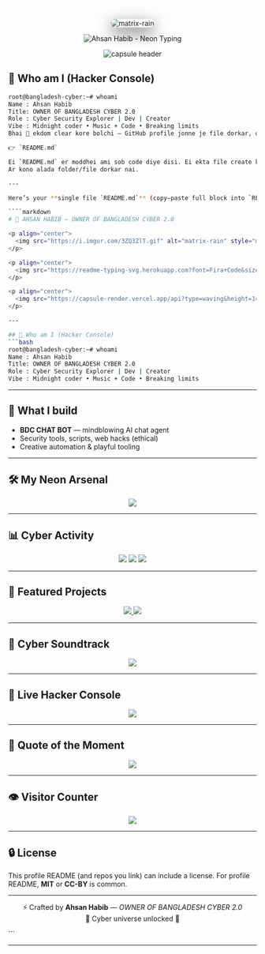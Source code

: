 <!-- ======================================================
   ⚡ ULTIMATE ULTRA-MIND-BLOWING GITHUB PROFILE README
   Author: Ahsan Habib — OWNER OF BANGLADESH CYBER 2.0
   ====================================================== -->

<!-- =========================
     MATRIX BACKGROUND (GIF)
   ========================= -->
<p align="center">
  <img src="https://i.imgur.com/3ZQ3ZlT.gif" alt="matrix-rain" style="max-width:100%;height:auto;border-radius:12px;box-shadow:0 10px 30px rgba(0,0,0,0.6)" />
</p>

<!-- =========================
     GLITCH / TYPING NEON BANNER
   ========================= -->
<p align="center">
  <img src="https://readme-typing-svg.herokuapp.com?font=Fira+Code&size=54&duration=4500&pause=500&color=00ff99&background=000000&center=true&vCenter=true&multiline=true&width=1200&height=180&lines=⚡+AHSAN+HABIB+⚡;👑+OWNER+OF+BANGLADESH+CYBER+2.0+👑;🚀+ENTER+THE+CYBER+DIMENSION+🚀" alt="Ahsan Habib - Neon Typing" />
</p>

<!-- =========================
     NEON CAPSULE HEADER
   ========================= -->
<p align="center">
  <img src="https://capsule-render.vercel.app/api?type=waving&height=140&section=header&text=WELCOME+TO+MY+CYBER+UNIVERSE&fontColor=00ff99&fontSize=40&animation=twinkling&color=0:000000,50:00ff99,100:000000" alt="capsule header" />
</p>


## 👋 Who am I (Hacker Console)
```bash
root@bangladesh-cyber:~# whoami
Name : Ahsan Habib
Title: OWNER OF BANGLADESH CYBER 2.0
Role : Cyber Security Explorer | Dev | Creator
Vibe : Midnight coder • Music + Code • Breaking limits
Bhai 🙂 ekdom clear kore bolchi — GitHub profile jonne je file dorkar, oita ekta **matro file**:

👉 `README.md`

Ei `README.md` er moddhei ami sob code diye disi. Ei ekta file create kore paste korlei kaj shesh.
Ar kono alada folder/file dorkar nai.

---

Here’s your **single file `README.md`** (copy–paste full block into `README.md`):

````markdown
# 🚀 AHSAN HABIB — OWNER OF BANGLADESH CYBER 2.0

<p align="center">
  <img src="https://i.imgur.com/3ZQ3ZlT.gif" alt="matrix-rain" style="max-width:100%;height:auto;border-radius:12px;box-shadow:0 10px 30px rgba(0,0,0,0.6)" />
</p>

<p align="center">
  <img src="https://readme-typing-svg.herokuapp.com?font=Fira+Code&size=54&duration=4500&pause=500&color=00ff99&background=000000&center=true&vCenter=true&multiline=true&width=1200&height=180&lines=⚡+AHSAN+HABIB+⚡;👑+OWNER+OF+BANGLADESH+CYBER+2.0+👑;🚀+ENTER+THE+CYBER+DIMENSION+🚀" alt="Typing Banner" />
</p>

<p align="center">
  <img src="https://capsule-render.vercel.app/api?type=waving&height=140&section=header&text=WELCOME+TO+MY+CYBER+UNIVERSE&fontColor=00ff99&fontSize=40&animation=twinkling&color=0:000000,50:00ff99,100:000000" />
</p>

---

## 👋 Who am I (Hacker Console)
```bash
root@bangladesh-cyber:~# whoami
Name : Ahsan Habib
Title: OWNER OF BANGLADESH CYBER 2.0
Role : Cyber Security Explorer | Dev | Creator
Vibe : Midnight coder • Music + Code • Breaking limits
````

---

## 🔭 What I build

* **BDC CHAT BOT** — mindblowing AI chat agent
* Security tools, scripts, web hacks (ethical)
* Creative automation & playful tooling

---

## 🛠️ My Neon Arsenal

<p align="center">
  <img src="https://skillicons.dev/icons?i=python,js,linux,bash,git,docker,html,css,kali,php,mysql&theme=dark" />
</p>

---

## 📊 Cyber Activity

<p align="center">
  <img src="https://github-readme-stats.vercel.app/api?username=ahsan-habib&show_icons=true&theme=tokyonight&count_private=true&hide_border=true" />
  <img src="https://github-readme-streak-stats.herokuapp.com/?user=ahsan-habib&theme=tokyonight&hide_border=true" />
  <img src="https://github-readme-activity-graph.vercel.app/graph?username=ahsan-habib&bg_color=0d0f12&color=00ff99&line=00ffaa&point=ffffff&area=true&hide_border=true" />
</p>

---

## 🎨 Featured Projects

<p align="center">
  <a href="https://github.com/ahsan-habib/BDC-CHAT-BOT">
    <img src="https://github-readme-stats.vercel.app/api/pin/?username=ahsan-habib&repo=BDC-CHAT-BOT&theme=tokyonight" />
  </a>
  <a href="https://github.com/ahsan-habib/MindBlowingProject">
    <img src="https://github-readme-stats.vercel.app/api/pin/?username=ahsan-habib&repo=MindBlowingProject&theme=tokyonight" />
  </a>
</p>

---

## 🎵 Cyber Soundtrack

<p align="center">
  <img src="https://spotify-github-profile.vercel.app/api/view?uid=YOUR_SPOTIFY_ID&cover_image=true&theme=novatorem&bar_color=00ff99&bar_color_cover=true" />
</p>

---

## 🧪 Live Hacker Console

<p align="center">
  <img src="https://readme-typing-svg.herokuapp.com?font=Fira+Code&size=20&duration=4000&pause=400&color=00ff99&center=true&vCenter=true&multiline=true&width=900&height=80&lines=[INIT]+loading+cyber+process...;[OK]+neon+render+stable;[RUN]+launching+BDC+services..." />
</p>

---

## 🔮 Quote of the Moment

<p align="center">
  <img src="https://quotes-github-readme.vercel.app/api?type=horizontal&theme=merko" />
</p>

---

## 👁️ Visitor Counter

<p align="center">
  <img src="https://komarev.com/ghpvc/?username=ahsan-habib&label=VISITORS&color=00ff99&style=for-the-badge" />
</p>

---

## 🔒 License

This profile README (and repos you link) can include a license.
For profile README, **MIT** or **CC-BY** is common.

---

<p align="center">
  ⚡ Crafted by <b>Ahsan Habib</b> — <i>OWNER OF BANGLADESH CYBER 2.0</i><br>
  👾 Cyber universe unlocked 🚀
</p>
```

---

